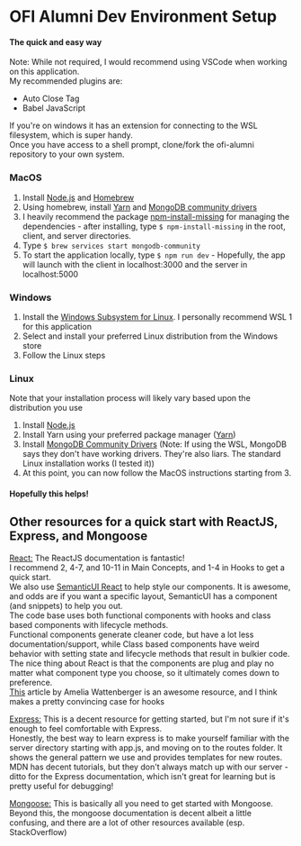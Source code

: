 # OFI Alumni Dev Environment Setup
#### The quick and easy way

Note: While not required, I would recommend using VSCode when working on this application.  
My recommended plugins are:
- Auto Close Tag
- Babel JavaScript  

If you're on windows it has an extension for connecting to the WSL filesystem, which is super handy.  
Once you have access to a shell prompt, clone/fork the ofi-alumni repository to your own system.  

### MacOS
1. Install [Node.js](https://nodejs.org/en/download/) and [Homebrew](https://brew.sh/)
2. Using homebrew, install [Yarn](https://classic.yarnpkg.com/en/docs/install/#mac-stable) and [MongoDB community drivers](https://docs.mongodb.com/manual/tutorial/install-mongodb-on-os-x/)
3. I heavily recommend the package [npm-install-missing](https://www.npmjs.com/package/npm-install-missing) for managing the dependencies - after installing, type `$ npm-install-missing` in the root, client, and server directories.
4. Type `$ brew services start mongodb-community`
5. To start the application locally, type `$ npm run dev` - Hopefully, the app will launch with the client in localhost:3000 and the server in localhost:5000

### Windows
1. Install the [Windows Subsystem for Linux](https://docs.microsoft.com/en-us/windows/wsl/install-win10). I personally recommend WSL 1 for this application
2. Select and install your preferred Linux distribution from the Windows store
3. Follow the Linux steps

### Linux
Note that your installation process will likely vary based upon the distribution you use
1. Install [Node.js](https://nodejs.org/en/download/package-manager/)
2. Install Yarn using your preferred package manager ([Yarn](https://classic.yarnpkg.com/en/docs/install/#mac-stable))
3. Install [MongoDB Community Drivers](https://docs.mongodb.com/manual/administration/install-on-linux/) (Note: If using the WSL, MongoDB says they don't have working drivers. They're also liars. The standard Linux installation works (I tested it))
4. At this point, you can now follow the MacOS instructions starting from 3.

#### Hopefully this helps!

## Other resources for a quick start with ReactJS, Express, and Mongoose
[React:](https://reactjs.org/docs/introducing-jsx.html) The ReactJS documentation is fantastic!  
I recommend 2, 4-7, and 10-11 in Main Concepts, and 1-4 in Hooks to get a quick start.  
We also use [SemanticUI React](https://react.semantic-ui.com/) to help style our components. It is awesome, and odds are if you want a specific layout, SemanticUI has a component (and snippets) to help you out.  
The code base uses both functional components with hooks and class based components with lifecycle methods.  
Functional components generate cleaner code, but have a lot less documentation/support, while Class based components have weird behavior with setting state and lifecycle methods that result in bulkier code.  
The nice thing about React is that the components are plug and play no matter what component type you choose, so it ultimately comes down to preference.  
[This](https://wattenberger.com/blog/react-hooks) article by Amelia Wattenberger is an awesome resource, and I think makes a pretty convincing case for hooks

[Express:](https://itnext.io/getting-started-with-express-js-for-the-impatient-9177fc0e1b49) This is a decent resource for getting started, but I'm not sure if it's enough to feel comfortable with Express.  
Honestly, the best way to learn express is to make yourself familiar with the server directory starting with app.js, and moving on to the routes folder. It shows the general pattern we use and provides templates for new routes.
MDN has decent tutorials, but they don't always match up with our server - ditto for the Express documentation, which isn't great for learning but is pretty useful for debugging!

[Mongoose:](https://developer.mozilla.org/en-US/docs/Learn/Server-side/Express_Nodejs/mongoose) This is basically all you need to get started with Mongoose.
Beyond this, the mongoose documentation is decent albeit a little confusing, and there are a lot of other resources available (esp. StackOverflow)
